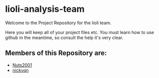 # lioli-analysis-team
Welcome to the Project Repository for the lioli team.

Here you will keep all of your project files etc. You must learn how to use github in the meantime, so consult the help it's very clear.

## Members of this Repository are:

- [Nuts2001](https://github.com/Nuts2001)
- [nickyqn](https://github.com/nickyqn)
